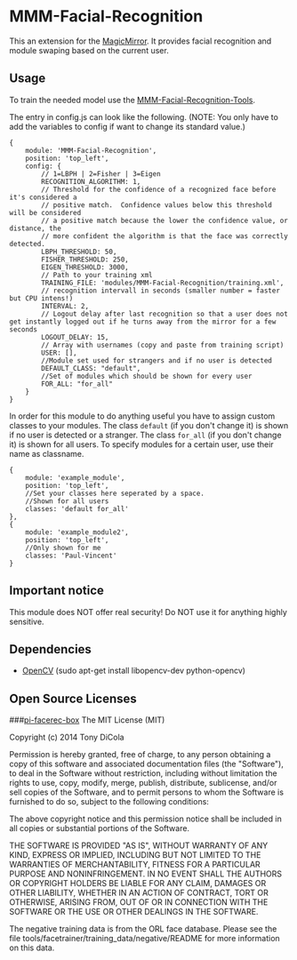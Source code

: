 # MMM-Facial-Recognition
This an extension for the [MagicMirror](https://github.com/MichMich/MagicMirror). It provides facial recognition and module swaping based on the current user.

## Usage
To train the needed model use the [MMM-Facial-Recognition-Tools](https://github.com/paviro/MMM-Facial-Recognition-Tools).

The entry in config.js can look like the following. (NOTE: You only have to add the variables to config if want to change its standard value.)

```
{
	module: 'MMM-Facial-Recognition',
	position: 'top_left',
	config: {
		// 1=LBPH | 2=Fisher | 3=Eigen
		RECOGNITION_ALGORITHM: 1,
		// Threshold for the confidence of a recognized face before it's considered a
		// positive match.  Confidence values below this threshold will be considered
		// a positive match because the lower the confidence value, or distance, the
		// more confident the algorithm is that the face was correctly detected.
		LBPH_THRESHOLD: 50,
		FISHER_THRESHOLD: 250,
		EIGEN_THRESHOLD: 3000,
		// Path to your training xml
		TRAINING_FILE: 'modules/MMM-Facial-Recognition/training.xml',
		// recognition intervall in seconds (smaller number = faster but CPU intens!)
		INTERVAL: 2,
		// Logout delay after last recognition so that a user does not get instantly logged out if he turns away from the mirror for a few seconds
		LOGOUT_DELAY: 15,
		// Array with usernames (copy and paste from training script)
		USER: [],
		//Module set used for strangers and if no user is detected
		DEFAULT_CLASS: "default",
		//Set of modules which should be shown for every user
		FOR_ALL: "for_all"
	}
}
```

In order for this module to do anything useful you have to assign custom classes to your modules. The class `default` (if you don't change it) is shown if no user is detected or a stranger. The class `for_all` (if you don't change it) is shown for all users. To specify modules for a certain user, use their name as classname.

```
{
	module: 'example_module',
	position: 'top_left',
	//Set your classes here seperated by a space.
	//Shown for all users
	classes: 'default for_all'
},
{
	module: 'example_module2',
	position: 'top_left',
	//Only shown for me
	classes: 'Paul-Vincent'
}
```
## Important notice
This module does NOT offer real security! Do NOT use it for anything highly sensitive.

## Dependencies
- [OpenCV](http://opencv.org) (sudo apt-get install libopencv-dev python-opencv)

## Open Source Licenses
###[pi-facerec-box](https://github.com/tdicola/pi-facerec-box)
The MIT License (MIT)

Copyright (c) 2014 Tony DiCola

Permission is hereby granted, free of charge, to any person obtaining a copy of
this software and associated documentation files (the "Software"), to deal in
the Software without restriction, including without limitation the rights to
use, copy, modify, merge, publish, distribute, sublicense, and/or sell copies of
the Software, and to permit persons to whom the Software is furnished to do so,
subject to the following conditions:

The above copyright notice and this permission notice shall be included in all
copies or substantial portions of the Software.

THE SOFTWARE IS PROVIDED "AS IS", WITHOUT WARRANTY OF ANY KIND, EXPRESS OR
IMPLIED, INCLUDING BUT NOT LIMITED TO THE WARRANTIES OF MERCHANTABILITY, FITNESS
FOR A PARTICULAR PURPOSE AND NONINFRINGEMENT. IN NO EVENT SHALL THE AUTHORS OR
COPYRIGHT HOLDERS BE LIABLE FOR ANY CLAIM, DAMAGES OR OTHER LIABILITY, WHETHER
IN AN ACTION OF CONTRACT, TORT OR OTHERWISE, ARISING FROM, OUT OF OR IN
CONNECTION WITH THE SOFTWARE OR THE USE OR OTHER DEALINGS IN THE SOFTWARE.

The negative training data is from the ORL face database.  Please see the file
tools/facetrainer/training_data/negative/README for more information on this data.